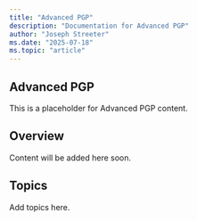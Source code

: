 ```yaml
---
title: "Advanced PGP"
description: "Documentation for Advanced PGP"
author: "Joseph Streeter"
ms.date: "2025-07-18"
ms.topic: "article"
---
```


## Advanced PGP

This is a placeholder for Advanced PGP content.

## Overview

Content will be added here soon.

## Topics

Add topics here.
